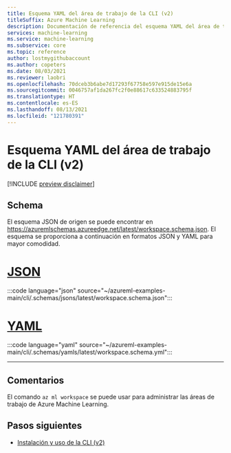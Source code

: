 ```yaml
---
title: Esquema YAML del área de trabajo de la CLI (v2)
titleSuffix: Azure Machine Learning
description: Documentación de referencia del esquema YAML del área de trabajo de la CLI (v2).
services: machine-learning
ms.service: machine-learning
ms.subservice: core
ms.topic: reference
author: lostmygithubaccount
ms.author: copeters
ms.date: 08/03/2021
ms.reviewer: laobri
ms.openlocfilehash: 70dceb3b6abe7d17293f67758e597e915de15e6a
ms.sourcegitcommit: 0046757af1da267fc2f0e88617c633524883795f
ms.translationtype: HT
ms.contentlocale: es-ES
ms.lasthandoff: 08/13/2021
ms.locfileid: "121780391"
---
```

# <a name="cli-v2-workspace-yaml-schema"></a>Esquema YAML del área de trabajo de la CLI (v2)

[!INCLUDE [preview disclaimer](../../includes/machine-learning-preview-generic-disclaimer.md)]

## <a name="schema"></a>Schema

El esquema JSON de origen se puede encontrar en https://azuremlschemas.azureedge.net/latest/workspace.schema.json. El esquema se proporciona a continuación en formatos JSON y YAML para mayor comodidad.

# <a name="json"></a>[JSON](#tab/json)

:::code language="json" source="~/azureml-examples-main/cli/.schemas/jsons/latest/workspace.schema.json":::

# <a name="yaml"></a>[YAML](#tab/yaml)

:::code language="yaml" source="~/azureml-examples-main/cli/.schemas/yamls/latest/workspace.schema.yml":::

---

## <a name="remarks"></a>Comentarios

El comando `az ml workspace` se puede usar para administrar las áreas de trabajo de Azure Machine Learning.

## <a name="next-steps"></a>Pasos siguientes

- [Instalación y uso de la CLI (v2)](how-to-configure-cli.md)
